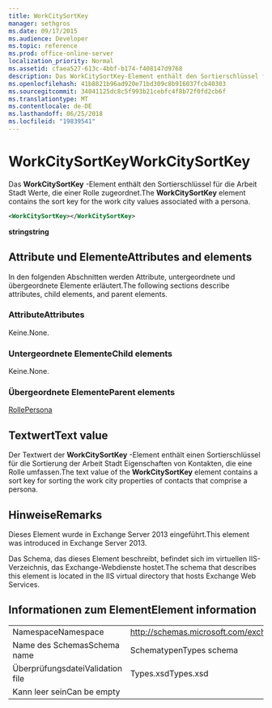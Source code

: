 ```yaml
---
title: WorkCitySortKey
manager: sethgros
ms.date: 09/17/2015
ms.audience: Developer
ms.topic: reference
ms.prod: office-online-server
localization_priority: Normal
ms.assetid: cfaea527-613c-4bbf-b174-f408147d9768
description: Das WorkCitySortKey-Element enthält den Sortierschlüssel für die Arbeit Stadt Werte, die einer Rolle zugeordnet.
ms.openlocfilehash: 41b8821b96ad920e71bd309c8b916037fcb40303
ms.sourcegitcommit: 34041125dc8c5f993b21cebfc4f8b72f0fd2cb6f
ms.translationtype: MT
ms.contentlocale: de-DE
ms.lasthandoff: 06/25/2018
ms.locfileid: "19839541"
---
```

# <a name="workcitysortkey"></a><span data-ttu-id="14f69-103">WorkCitySortKey</span><span class="sxs-lookup"><span data-stu-id="14f69-103">WorkCitySortKey</span></span>

<span data-ttu-id="14f69-104">Das **WorkCitySortKey** -Element enthält den Sortierschlüssel für die Arbeit Stadt Werte, die einer Rolle zugeordnet.</span><span class="sxs-lookup"><span data-stu-id="14f69-104">The **WorkCitySortKey** element contains the sort key for the work city values associated with a persona.</span></span> 
  
```XML
<WorkCitySortKey></WorkCitySortKey>
```

 <span data-ttu-id="14f69-105">**string**</span><span class="sxs-lookup"><span data-stu-id="14f69-105">**string**</span></span>
## <a name="attributes-and-elements"></a><span data-ttu-id="14f69-106">Attribute und Elemente</span><span class="sxs-lookup"><span data-stu-id="14f69-106">Attributes and elements</span></span>

<span data-ttu-id="14f69-107">In den folgenden Abschnitten werden Attribute, untergeordnete und übergeordnete Elemente erläutert.</span><span class="sxs-lookup"><span data-stu-id="14f69-107">The following sections describe attributes, child elements, and parent elements.</span></span>
  
### <a name="attributes"></a><span data-ttu-id="14f69-108">Attribute</span><span class="sxs-lookup"><span data-stu-id="14f69-108">Attributes</span></span>

<span data-ttu-id="14f69-109">Keine.</span><span class="sxs-lookup"><span data-stu-id="14f69-109">None.</span></span>
  
### <a name="child-elements"></a><span data-ttu-id="14f69-110">Untergeordnete Elemente</span><span class="sxs-lookup"><span data-stu-id="14f69-110">Child elements</span></span>

<span data-ttu-id="14f69-111">Keine.</span><span class="sxs-lookup"><span data-stu-id="14f69-111">None.</span></span>
  
### <a name="parent-elements"></a><span data-ttu-id="14f69-112">Übergeordnete Elemente</span><span class="sxs-lookup"><span data-stu-id="14f69-112">Parent elements</span></span>

[<span data-ttu-id="14f69-113">Rolle</span><span class="sxs-lookup"><span data-stu-id="14f69-113">Persona</span></span>](persona.md)
  
## <a name="text-value"></a><span data-ttu-id="14f69-114">Textwert</span><span class="sxs-lookup"><span data-stu-id="14f69-114">Text value</span></span>

<span data-ttu-id="14f69-115">Der Textwert der **WorkCitySortKey** -Element enthält einen Sortierschlüssel für die Sortierung der Arbeit Stadt Eigenschaften von Kontakten, die eine Rolle umfassen.</span><span class="sxs-lookup"><span data-stu-id="14f69-115">The text value of the **WorkCitySortKey** element contains a sort key for sorting the work city properties of contacts that comprise a persona.</span></span> 
  
## <a name="remarks"></a><span data-ttu-id="14f69-116">Hinweise</span><span class="sxs-lookup"><span data-stu-id="14f69-116">Remarks</span></span>

<span data-ttu-id="14f69-117">Dieses Element wurde in Exchange Server 2013 eingeführt.</span><span class="sxs-lookup"><span data-stu-id="14f69-117">This element was introduced in Exchange Server 2013.</span></span>
  
<span data-ttu-id="14f69-118">Das Schema, das dieses Element beschreibt, befindet sich im virtuellen IIS-Verzeichnis, das Exchange-Webdienste hostet.</span><span class="sxs-lookup"><span data-stu-id="14f69-118">The schema that describes this element is located in the IIS virtual directory that hosts Exchange Web Services.</span></span>
  
## <a name="element-information"></a><span data-ttu-id="14f69-119">Informationen zum Element</span><span class="sxs-lookup"><span data-stu-id="14f69-119">Element information</span></span>

|||
|:-----|:-----|
|<span data-ttu-id="14f69-120">Namespace</span><span class="sxs-lookup"><span data-stu-id="14f69-120">Namespace</span></span>  <br/> |http://schemas.microsoft.com/exchange/services/2006/types  <br/> |
|<span data-ttu-id="14f69-121">Name des Schemas</span><span class="sxs-lookup"><span data-stu-id="14f69-121">Schema name</span></span>  <br/> |<span data-ttu-id="14f69-122">Schematypen</span><span class="sxs-lookup"><span data-stu-id="14f69-122">Types schema</span></span>  <br/> |
|<span data-ttu-id="14f69-123">Überprüfungsdatei</span><span class="sxs-lookup"><span data-stu-id="14f69-123">Validation file</span></span>  <br/> |<span data-ttu-id="14f69-124">Types.xsd</span><span class="sxs-lookup"><span data-stu-id="14f69-124">Types.xsd</span></span>  <br/> |
|<span data-ttu-id="14f69-125">Kann leer sein</span><span class="sxs-lookup"><span data-stu-id="14f69-125">Can be empty</span></span>  <br/> ||
   

